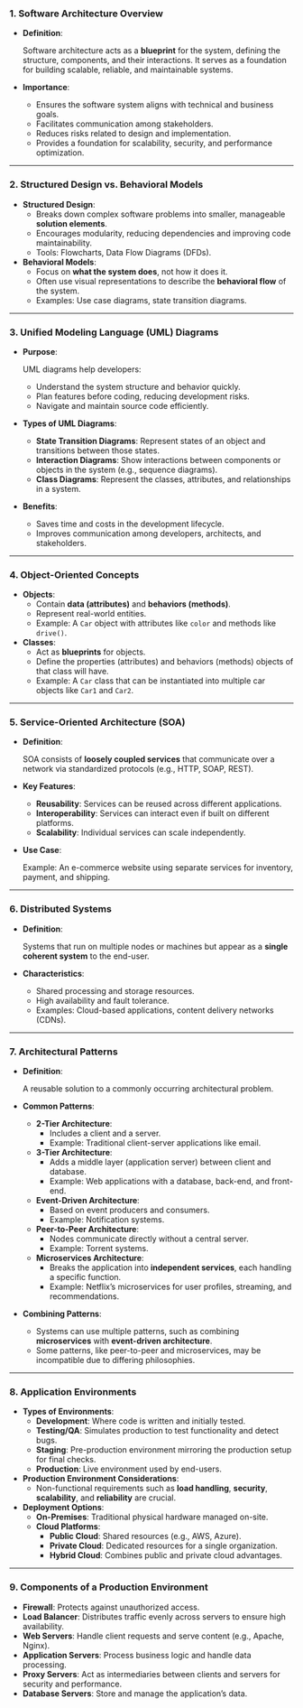 ### **1. Software Architecture Overview**

- **Definition**:
    
    Software architecture acts as a **blueprint** for the system, defining the structure, components, and their interactions. It serves as a foundation for building scalable, reliable, and maintainable systems.
    
- **Importance**:
    - Ensures the software system aligns with technical and business goals.
    - Facilitates communication among stakeholders.
    - Reduces risks related to design and implementation.
    - Provides a foundation for scalability, security, and performance optimization.

---

### **2. Structured Design vs. Behavioral Models**

- **Structured Design**:
    - Breaks down complex software problems into smaller, manageable **solution elements**.
    - Encourages modularity, reducing dependencies and improving code maintainability.
    - Tools: Flowcharts, Data Flow Diagrams (DFDs).
- **Behavioral Models**:
    - Focus on **what the system does**, not how it does it.
    - Often use visual representations to describe the **behavioral flow** of the system.
    - Examples: Use case diagrams, state transition diagrams.

---

### **3. Unified Modeling Language (UML) Diagrams**

- **Purpose**:
    
    UML diagrams help developers:
    
    - Understand the system structure and behavior quickly.
    - Plan features before coding, reducing development risks.
    - Navigate and maintain source code efficiently.
- **Types of UML Diagrams**:
    - **State Transition Diagrams**: Represent states of an object and transitions between those states.
    - **Interaction Diagrams**: Show interactions between components or objects in the system (e.g., sequence diagrams).
    - **Class Diagrams**: Represent the classes, attributes, and relationships in a system.
- **Benefits**:
    - Saves time and costs in the development lifecycle.
    - Improves communication among developers, architects, and stakeholders.

---

### **4. Object-Oriented Concepts**

- **Objects**:
    - Contain **data (attributes)** and **behaviors (methods)**.
    - Represent real-world entities.
    - Example: A `Car` object with attributes like `color` and methods like `drive()`.
- **Classes**:
    - Act as **blueprints** for objects.
    - Define the properties (attributes) and behaviors (methods) objects of that class will have.
    - Example: A `Car` class that can be instantiated into multiple car objects like `Car1` and `Car2`.

---

### **5. Service-Oriented Architecture (SOA)**

- **Definition**:
    
    SOA consists of **loosely coupled services** that communicate over a network via standardized protocols (e.g., HTTP, SOAP, REST).
    
- **Key Features**:
    - **Reusability**: Services can be reused across different applications.
    - **Interoperability**: Services can interact even if built on different platforms.
    - **Scalability**: Individual services can scale independently.
- **Use Case**:
    
    Example: An e-commerce website using separate services for inventory, payment, and shipping.
    

---

### **6. Distributed Systems**

- **Definition**:
    
    Systems that run on multiple nodes or machines but appear as a **single coherent system** to the end-user.
    
- **Characteristics**:
    - Shared processing and storage resources.
    - High availability and fault tolerance.
    - Examples: Cloud-based applications, content delivery networks (CDNs).

---

### **7. Architectural Patterns**

- **Definition**:
    
    A reusable solution to a commonly occurring architectural problem.
    
- **Common Patterns**:
    - **2-Tier Architecture**:
        - Includes a client and a server.
        - Example: Traditional client-server applications like email.
    - **3-Tier Architecture**:
        - Adds a middle layer (application server) between client and database.
        - Example: Web applications with a database, back-end, and front-end.
    - **Event-Driven Architecture**:
        - Based on event producers and consumers.
        - Example: Notification systems.
    - **Peer-to-Peer Architecture**:
        - Nodes communicate directly without a central server.
        - Example: Torrent systems.
    - **Microservices Architecture**:
        - Breaks the application into **independent services**, each handling a specific function.
        - Example: Netflix’s microservices for user profiles, streaming, and recommendations.
- **Combining Patterns**:
    - Systems can use multiple patterns, such as combining **microservices** with **event-driven architecture**.
    - Some patterns, like peer-to-peer and microservices, may be incompatible due to differing philosophies.

---

### **8. Application Environments**

- **Types of Environments**:
    - **Development**: Where code is written and initially tested.
    - **Testing/QA**: Simulates production to test functionality and detect bugs.
    - **Staging**: Pre-production environment mirroring the production setup for final checks.
    - **Production**: Live environment used by end-users.
- **Production Environment Considerations**:
    - Non-functional requirements such as **load handling**, **security**, **scalability**, and **reliability** are crucial.
- **Deployment Options**:
    - **On-Premises**: Traditional physical hardware managed on-site.
    - **Cloud Platforms**:
        - **Public Cloud**: Shared resources (e.g., AWS, Azure).
        - **Private Cloud**: Dedicated resources for a single organization.
        - **Hybrid Cloud**: Combines public and private cloud advantages.

---

### **9. Components of a Production Environment**

- **Firewall**: Protects against unauthorized access.
- **Load Balancer**: Distributes traffic evenly across servers to ensure high availability.
- **Web Servers**: Handle client requests and serve content (e.g., Apache, Nginx).
- **Application Servers**: Process business logic and handle data processing.
- **Proxy Servers**: Act as intermediaries between clients and servers for security and performance.
- **Database Servers**: Store and manage the application’s data.
